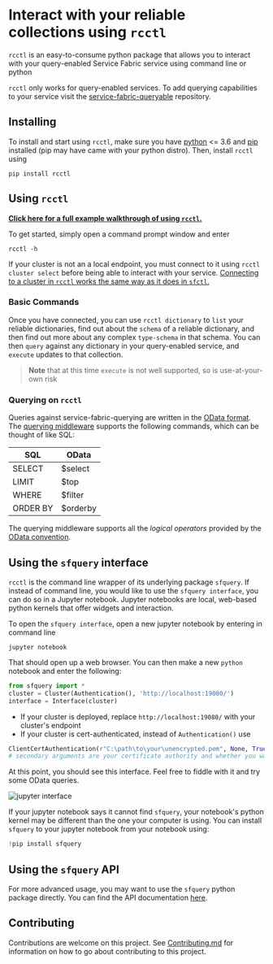 
# Interact with your reliable collections using `rcctl`

`rcctl` is an easy-to-consume python package that allows you to interact with your query-enabled Service Fabric service using command line or python

`rcctl` only works for query-enabled services. To add querying capabilities to your service visit the [service-fabric-queryable](https://github.com/jessebenson/service-fabric-queryable) repository.

## Installing

To install and start using `rcctl`, make sure you have [python](https://www.python.org/getit/) <= 3.6 and [pip](https://pip.pypa.io/en/stable/installing/) installed (pip may have came with your python distro). Then, install `rcctl` using

```shell
pip install rcctl
```

## Using `rcctl`

[**Click here for a full example walkthrough of using `rcctl`.**](../develop/docs/rcctl-walkthrough.md)

To get started, simply open a command prompt window and enter

```shell
rcctl -h
```

If your cluster is not an a local endpoint, you must connect to it using `rcctl cluster select` before being able to interact with your service. [Connecting to a cluster in `rcctl` works the same way as it does in `sfctl`.](https://docs.microsoft.com/en-us/azure/service-fabric/service-fabric-cli#select-a-cluster)

### Basic Commands

Once you have connected, you can use `rcctl dictionary` to `list` your reliable dictionaries, find out about the `schema` of a reliable dictionary, and then find out more about any complex `type-schema` in that schema. You can then `query` against any dictionary in your query-enabled service, and `execute` updates to that collection.

> **Note** that at this time `execute` is not well supported, so is use-at-your-own risk

### Querying on `rcctl`

Queries against service-fabric-querying are written in the [OData format](https://www.odata.org/documentation/odata-version-2-0/uri-conventions/). The [querying middleware](https://github.com/jessebenson/service-fabric-queryable) supports the following commands, which can be thought of like SQL:

| SQL | OData |
| --- | ---- |
| SELECT | $select |
| LIMIT | $top |
| WHERE | $filter |
| ORDER BY | $orderby |

The querying middleware supports all the *logical operators* provided by the [OData convention](http://docs.oasis-open.org/odata/odata/v4.01/cs01/part2-url-conventions/odata-v4.01-cs01-part2-url-conventions.html#sec_LogicalOperators).

## Using the `sfquery` interface

`rcctl` is the command line wrapper of its underlying package `sfquery`. If instead of command line, you would like to use the `sfquery interface`, you can do so in a Jupyter notebook. Jupyter notebooks are local, web-based python kernels that offer widgets and interaction.

To open the `sfquery interface`, open a new jupyter notebook by entering in command line

```shell
jupyter notebook
```

That should open up a web browser. You can then make a new `python` notebook and enter the following:

```python
from sfquery import *
cluster = Cluster(Authentication(), 'http://localhost:19080/')
interface = Interface(cluster)
```

- If your cluster is deployed, replace `http://localhost:19080/` with your cluster's endpoint
- If your cluster is cert-authenticated, instead of `Authentication()` use

```python
ClientCertAuthentication(r"C:\path\to\your\unencrypted.pem", None, True)
# secondary arguments are your certificate authority and whether you want to not verify your cluster's cert
```

At this point, you should see this interface. Feel free to fiddle with it and try some OData queries.

![jupyter interface](../master/img/jupyter_interface.png)

If your jupyter notebook says it cannot find `sfquery`, your notebook's python kernel may be different than the one your computer is using. You can install `sfquery` to your jupyter notebook from your notebook using:

```python
!pip install sfquery
```

## Using the `sfquery` API

For more advanced usage, you may want to use the `sfquery` python package directly. You can find the API documentation [here](../master/sfquery/api.md).

## Contributing

Contributions are welcome on this project. See [Contributing.md](../master/Contributing.md) for information on how to go about contributing to this project.
